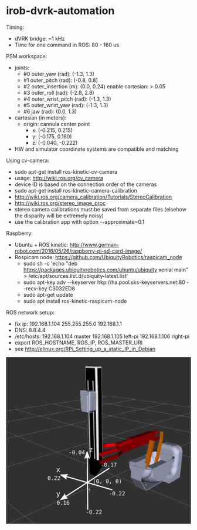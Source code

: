# irob-dvrk-automation

Timing:
  - dVRK bridge: ~1 kHz
  - Time for one command in ROS: 80 - 160 us
  
PSM workspace:
  - joints:
  	- #0 outer_yaw (rad): 			(-1.3, 1.3)
  	- #1 outer_pitch (rad): 		(-0.8, 0.8)
  	- #2 outer_insertion (m): 		(0.0, 0.24) enable cartesian: > 0.05
  	- #3 outer_roll (rad): 			(-2.8, 2.8)
  	- #4 outer_wrist_pitch (rad): 	(-1.3, 1.3)
  	- #5 outer_wrist_yaw (rad): 	(-1.3, 1.3)
  	- #6 jaw (rad): 				(0.0, 1.3)
  - cartesian  (in meters):
    - origin: cannula center point
      - x: (-0.215, 0.215)
      - y: (-0.175, 0.160)
      - z: (-0.040, -0.222)
  - HW and simulator coordinate systems are compatible and matching
  
Using cv-camera:
  - sudo apt-get install ros-kinetic-cv-camera
  - usage: http://wiki.ros.org/cv_camera
  - device ID is based on the connection order of the cameras
  - sudo apt-get install ros-kinetic-camera-calibration
  - http://wiki.ros.org/camera_calibration/Tutorials/StereoCalibration
  - http://wiki.ros.org/stereo_image_proc
  - stereo camera calibrations must be saved from separate files 
  	(elsehow the disparity will be extremely noisy)
  - use the calibration app with option --approximate=0.1
  
Raspberry:
  - Ubuntu + ROS kinetic: 
  	http://www.german-robot.com/2016/05/26/raspberry-pi-sd-card-image/
  - Rospicam node: https://github.com/UbiquityRobotics/raspicam_node
    - sudo sh -c 'echo "deb https://packages.ubiquityrobotics.com/ubuntu/ubiquity xenial main" > /etc/apt/sources.list.d/ubiquity-latest.list'
    - sudo apt-key adv --keyserver hkp://ha.pool.sks-keyservers.net:80 --recv-key C3032ED8
    - sudo apt-get update
    - sudo apt install ros-kinetic-raspicam-node
  
ROS network setup:
  - fix ip: 192.168.1.104 255.255.255.0 192.168.1.1
  - DNS: 8.8.4.4
  - /etc/hosts: 
  				192.168.1.104	master
				192.168.1.105	left-pi
				192.168.1.106	right-pi
  - export ROS_HOSTNAME, ROS_IP, ROS_MASTER_URI
  - see http://elinux.org/RPi_Setting_up_a_static_IP_in_Debian
      
![alt tag](docs/PSM_coordinates.png)
